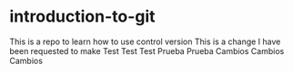# introduction-to-git
This is a repo to learn how to use control version
This is a change I have been requested to make
Test
Test
Test
Prueba
Prueba
Cambios
Cambios
Cambios